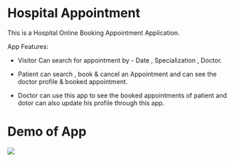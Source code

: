 # Hospital Appointment

This is a Hospital Online Booking Appointment Application.

App Features:

*   Visitor Can search for appointment 
      by - Date , Specialization , Doctor.
                      
*   Patient can search , book & cancel an Appointment and can 
              see the doctor profile & booked appointment.
              
*   Doctor can use this app to see the booked appointments of patient
               and dotor can also update his profile through this app.
               
# Demo of App

 <img src="https://github.com/amankumar367/HospitalAppointy/blob/master/Screenshots/Hospital_Appointy.gif">
